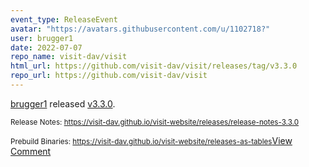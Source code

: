 ```yaml
---
event_type: ReleaseEvent
avatar: "https://avatars.githubusercontent.com/u/1102718?"
user: brugger1
date: 2022-07-07
repo_name: visit-dav/visit
html_url: https://github.com/visit-dav/visit/releases/tag/v3.3.0
repo_url: https://github.com/visit-dav/visit
---
```


<a href='https://github.com/brugger1' target='_blank'>brugger1</a> released <a href='https://github.com/visit-dav/visit/releases/tag/v3.3.0' target='_blank'>v3.3.0</a>.

<small>Release Notes:
https://visit-dav.github.io/visit-website/releases/release-notes-3.3.0

Prebuild Binaries:
https://visit-dav.github.io/visit-website/releases-as-tables</small><a href='https://github.com/visit-dav/visit/releases/tag/v3.3.0' target='_blank'>View Comment</a>